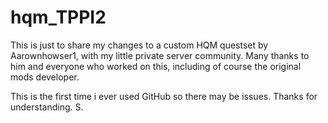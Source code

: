 # hqm_TPPI2

This is just to share my changes to a custom HQM questset by Aarownhowser1, with my little private server community.
Many thanks to him and everyone who worked on this, including of course the original mods developer.

This is the first time i ever used GitHub so there may be issues. Thanks for understanding.
S.
